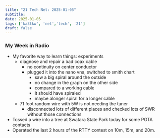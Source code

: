 ```yaml
---
title: "21 Tech Net: 2025-01-05"
subtitle:
date: 2025-01-05
tags: ['ka3tkw', 'net','tech', '21']
draft: false
---
```


### My Week in Radio
- My favorite way to learn things: experiments
  - diagnose and repair a bad coax cable
    - no continuity on center conductor
    - plugged it into the nano vna, switched to smith chart
      - saw a big spiral around the outside
      - no change in the graph on the other side
      - compared to a working cable
      - it should have spiraled
      - maybe alonger spiral for a longer cable
  - 71 foot random wire with 5W is not needing the tuner
    - disconnected lots of different places
      and checked lots of SWR without those connections
- Tossed a wire into a tree at Swatara State Park today
  for some POTA contacts
- Operated the last 2 hours of the RTTY contest on 10m, 15m, and 20m.

<!--more-->
